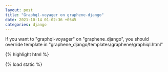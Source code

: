 ```yaml
---
layout: post
title: "Graphql-voyager on graphene-django"
date: 2021-10-14 01:02:36 +0545
categories: django
---
```

If you want to "graphql-voyager" on  "graphene_django", you should override template in "graphene_django/templates/graphene/graphiql.html"

{% highlight html %}
<!--
The request to this GraphQL server provided the header "Accept: text/html"
and as a result has been presented GraphiQL - an in-browser IDE for
exploring GraphQL.
If you wish to receive JSON, provide the header "Accept: application/json" or
add "&raw" to the end of the URL within a browser.
-->
{% load static %}
<!DOCTYPE html>
<html>
<head>
    <title>GraphiQL</title>
    <style>
        html,
        body,
        #editor {
            height: 100%;
            width: 100%;
            margin: 0;
        }
    </style>
  <style>
        body {
            height: 100%;
            margin: 0;
            width: 100%;
            overflow: hidden;
        }

        #voyager {
            height: 100vh;
        }
    </style>
    <link
            href="https://cdn.jsdelivr.net/npm/graphiql-with-extensions@0.14.3/graphiqlWithExtensions.css"
            rel="stylesheet"
    />
     <!--
      This GraphQL Voyager example depends on Promise and fetch, which are available in
      modern browsers, but can be "polyfilled" for older browsers.
      GraphQL Voyager itself depends on React DOM.
      If you do not want to rely on a CDN, you can host these files locally or
      include them directly in your favored resource bunder.
    -->
    <script src="https://cdn.jsdelivr.net/es6-promise/4.0.5/es6-promise.auto.min.js"></script>
    <script src="https://cdn.jsdelivr.net/fetch/0.9.0/fetch.min.js"></script>
    <script src="https://cdn.jsdelivr.net/npm/react@16/umd/react.production.min.js"></script>
    <script src="https://cdn.jsdelivr.net/npm/react-dom@16/umd/react-dom.production.min.js"></script>

    <!--
      These two files are served from jsDelivr CDN, however you may wish to
      copy them directly into your environment, or perhaps include them in your
      favored resource bundler.
     -->
    <link
            rel="stylesheet"
            href="https://cdn.jsdelivr.net/npm/graphql-voyager/dist/voyager.css"
    />
    <script src="https://cdn.jsdelivr.net/npm/graphql-voyager/dist/voyager.min.js"></script>
</head>

<body>
<!--<div id="editor"></div>-->
<div id="voyager">Loading...</div>

<script src="https://cdn.jsdelivr.net/npm/whatwg-fetch@3.6.2/dist/fetch.umd.js"
        integrity="sha256-+pQdxwAcHJdQ3e/9S4RK6g8ZkwdMgFQuHvLuN5uyk5c=" crossorigin="anonymous"></script>
<script
        src="https://cdn.jsdelivr.net/npm/react@{{react_version}}/umd/react.production.min.js"
        integrity="{{react_sri}}"
        crossorigin="anonymous"
></script>
<script
        src="https://cdn.jsdelivr.net/npm/react-dom@{{react_version}}/umd/react-dom.production.min.js"
        integrity="{{react_dom_sri}}"
        crossorigin="anonymous"
></script>
<script src="https://cdn.jsdelivr.net/npm/graphiql-with-extensions@0.14/graphiqlWithExtensions.min.js"></script>
<script src="https://cdn.jsdelivr.net/npm/js-cookie@rc/dist/js.cookie.min.js"></script>
<script src="https://cdn.jsdelivr.net/npm/subscriptions-transport-ws@0.9.19/browser/client.js"
        integrity="sha256-BKMbTbqUpeRuFBA9qYWYe8TGy2uBpCoxnJPX1n8Vxo4=" crossorigin="anonymous"></script>
<script src="https://cdn.jsdelivr.net/npm/graphiql-subscriptions-fetcher@0.0.2/browser/client.js"></script>
<script>
    function httpUrlToWebSockeUrl(url) {
        return url.replace(/(http)(s)?\:\/\//, "ws$2://");
    }

    function graphQLFetcher(graphQLParams) {
        let headers = {
            Accept: "application/json",
            "Content-Type": "application/json",
        };

        let csrfToken = Cookies.get("csrftoken");
        if (csrfToken) {
            headers["x-csrftoken"] = csrfToken;
        }

        return fetch(window.location.href, {
            method: "post",
            headers: headers,
            body: JSON.stringify(graphQLParams),
        })
            .then((response) => {
                return response.text();
            })
            .then((responseBody) => {
                try {
                    return JSON.parse(responseBody);
                } catch (error) {
                    return responseBody;
                }
            });
    }
    // Defines a GraphQL introspection fetcher using the fetch API. You're not required to
    // use fetch, and could instead implement introspectionProvider however you like,
    // as long as it returns a Promise
    // Voyager passes introspectionQuery as an argument for this function
    function introspectionProvider(introspectionQuery) {
        // This example expects a GraphQL server at the path /graphql.
        // Change this to point wherever you host your GraphQL server.
        let headers = {
            Accept: "application/json",
            "Content-Type": "application/json",
        };

        let csrfToken = Cookies.get("csrftoken");
        if (csrfToken) {
            headers["x-csrftoken"] = csrfToken;
        }
        return fetch(window.location.href, {
            method: 'post',
            headers: headers,
            body: JSON.stringify({query: introspectionQuery}),
            credentials: 'include',
        })
            .then(function (response) {
                return response.text();
            })
            .then(function (responseBody) {
                try {
                    return JSON.parse(responseBody);
                } catch (error) {
                    return responseBody;
                }
            });
    }
    const subscriptionsClient =
        "{{subscription_path}}" != "None" && "{{subscription_path}}" != ""
            ? new window.SubscriptionsTransportWs.SubscriptionClient(
            httpUrlToWebSockeUrl("{{subscription_path}}"),
            {
                reconnect: true,
            }
            )
            : null;

    const graphQLFetcherWithSubscriptions =
        window.GraphiQLSubscriptionsFetcher.graphQLFetcher(
            subscriptionsClient,
            graphQLFetcher
        );
 // Render <Voyager /> into the body.
    GraphQLVoyager.init(document.getElementById('voyager'), {
        introspection: introspectionProvider,
    });
    ReactDOM.render(
        React.createElement(GraphiQLWithExtensions.GraphiQLWithExtensions, {
            fetcher: graphQLFetcherWithSubscriptions,
            headerEditorEnabled: "{{graphiql_header_editor_enabled}}" == "True",
        }),
        document.getElementById("editor")
    );
</script>
</body>
</html>
{% endhighlight %}

Sources from Graphene Django Issues:

 - [Add GraphiQL Explorer #1204](https://github.com/graphql-python/graphene-django/issues/1204)
 - [How can I integrate with GraphiQL explorer and GraphQL Voyager?  #834](https://github.com/graphql-python/graphene-django/issues/834)
 - [Graphql Voyager Full Source](https://github.com/APIs-guru/graphql-voyager/blob/master/example/index.html)